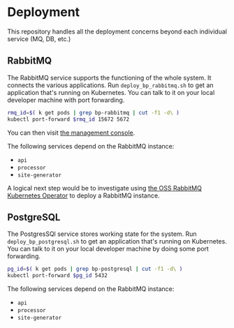 # Deployment

This repository handles all the deployment concerns beyond each individual service (MQ, DB, etc.)

## RabbitMQ 

The RabbitMQ service supports the functioning of the whole system. 
It connects the various applications. Run `deploy_bp_rabbitmq.sh` to get 
an application that's running on Kubernetes. You can talk to it on your 
local developer machine with port forwarding.  

```bash 
rmq_id=$( k get pods | grep bp-rabbitmq | cut -f1 -d\ )
kubectl port-forward $rmq_id 15672 5672
```
You can then visit [the management console](http://localhost:15672). 

The following services depend on the RabbitMQ instance:

* `api`
* `processor` 
* `site-generator`

A logical next step would be to investigate using 
[the OSS RabbitMQ Kubernetes Operator](https://www.rabbitmq.com/kubernetes/operator/install-operator.html) 
to deploy a RabbitMQ instance.

## PostgreSQL

The PostgresSQl service stores working state for the system.
Run `deploy_bp_postgresql.sh` to get an application that's 
running on Kubernetes. You can talk to it on your local developer 
machine by doing some port forwarding. 

```bash 
pg_id=$( k get pods | grep bp-postgresql | cut -f1 -d\ )
kubectl port-forward $pg_id 5432
```

The following services depend on the RabbitMQ instance:

* `api`
* `processor` 
* `site-generator`


